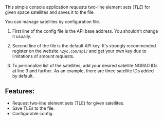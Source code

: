 This simple console application requests two-line element sets (*TLE*) for given space satellites and saves it to the file.

You can manage satellites by configuration file.

1) First line of the config file is the API base address. You shouldn't change it usually.

2) Second line of the file is the default API key. It's strongly recommended register on the website `n2yo.com/api/` and get your own key due to limitations of amount requests.

3) To personalize list of the satellites, add your desired satellite NORAD IDs at line 3 and further. As an example, there are three satellite IDs added by default.

## Features:
* Request two-line element sets (TLE) for given satellites.
* Save TLEs to the file.
* Configurable config.
